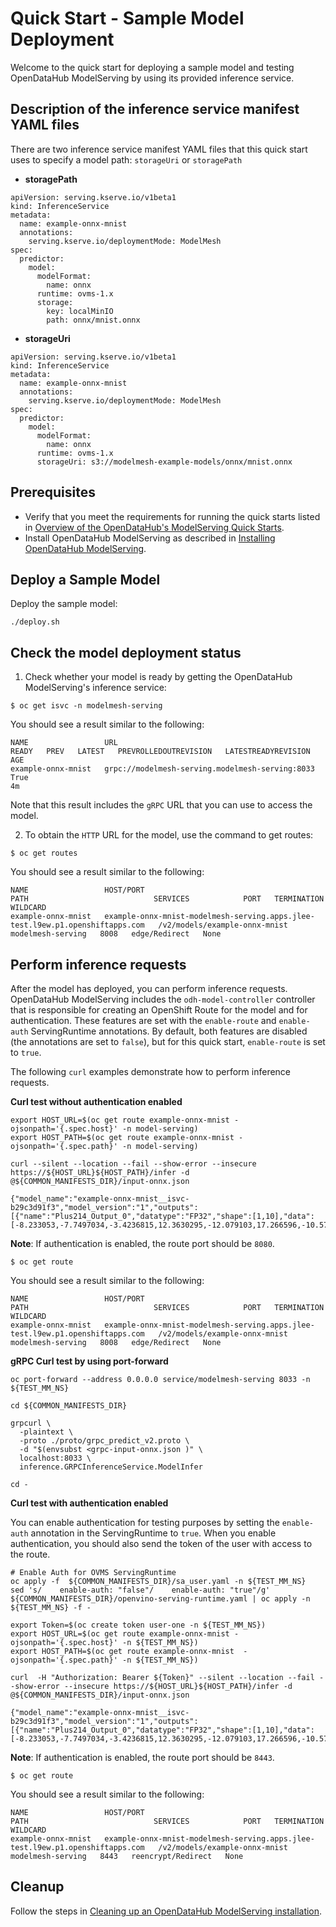 # Quick Start - Sample Model Deployment

Welcome to the quick start for deploying a sample model and testing OpenDataHub ModelServing by using its provided inference service.

## Description of the inference service manifest YAML files

There are two inference service manifest YAML files that this quick start uses to specify a model path: `storageUri` or `storagePath`

- **storagePath**

```
apiVersion: serving.kserve.io/v1beta1
kind: InferenceService
metadata:
  name: example-onnx-mnist
  annotations:
    serving.kserve.io/deploymentMode: ModelMesh
spec:
  predictor:
    model:
      modelFormat:
        name: onnx
      runtime: ovms-1.x
      storage:
        key: localMinIO
        path: onnx/mnist.onnx
```

- **storageUri**

```
apiVersion: serving.kserve.io/v1beta1
kind: InferenceService
metadata:
  name: example-onnx-mnist
  annotations:
    serving.kserve.io/deploymentMode: ModelMesh
spec:
  predictor:
    model:
      modelFormat:
        name: onnx
      runtime: ovms-1.x
      storageUri: s3://modelmesh-example-models/onnx/mnist.onnx
```

## Prerequisites

- Verify that you meet the requirements for running the quick starts listed in [Overview of the OpenDataHub's ModelServing Quick Starts](../README.md).
- Install OpenDataHub ModelServing as described in [Installing OpenDataHub ModelServing](../common_docs/modelmesh-install.md).

## Deploy a Sample Model

Deploy the sample model:

```
./deploy.sh
```

## Check the model deployment status

1. Check whether your model is ready by getting the OpenDataHub ModelServing's inference service:

```
$ oc get isvc -n modelmesh-serving
```

You should see a result similar to the following:

```
NAME                 URL                                               READY   PREV   LATEST   PREVROLLEDOUTREVISION   LATESTREADYREVISION   AGE
example-onnx-mnist   grpc://modelmesh-serving.modelmesh-serving:8033   True                                                                  4m
```

Note that this result includes the `gRPC` URL that you can use to access the model.

2. To obtain the `HTTP` URL for the model, use the command to get routes:

```
$ oc get routes
```

You should see a result similar to the following:

```
NAME                 HOST/PORT                                                                       PATH                            SERVICES            PORT   TERMINATION     WILDCARD
example-onnx-mnist   example-onnx-mnist-modelmesh-serving.apps.jlee-test.l9ew.p1.openshiftapps.com   /v2/models/example-onnx-mnist   modelmesh-serving   8008   edge/Redirect   None
```

## Perform inference requests

After the model has deployed, you can perform inference requests. OpenDataHub ModelServing includes the `odh-model-controller` controller that is responsible for creating an OpenShift Route for the model and for authentication. These features are set with the `enable-route` and `enable-auth` ServingRuntime annotations. By default, both features are disabled (the annotations are set to `false`), but for this quick start, `enable-route` is set to `true`.

The following `curl` examples demonstrate how to perform inference requests.

**Curl test without authentication enabled**

```
export HOST_URL=$(oc get route example-onnx-mnist -ojsonpath='{.spec.host}' -n model-serving)
export HOST_PATH=$(oc get route example-onnx-mnist -ojsonpath='{.spec.path}' -n model-serving)

curl --silent --location --fail --show-error --insecure https://${HOST_URL}${HOST_PATH}/infer -d  @${COMMON_MANIFESTS_DIR}/input-onnx.json

{"model_name":"example-onnx-mnist__isvc-b29c3d91f3","model_version":"1","outputs":[{"name":"Plus214_Output_0","datatype":"FP32","shape":[1,10],"data":[-8.233053,-7.7497034,-3.4236815,12.3630295,-12.079103,17.266596,-10.570976,0.7130762,3.321715,1.3621228]}]}
```

**Note**: If authentication is enabled, the route port should be `8080`.

```
$ oc get route
```

You should see a result similar to the following:

```
NAME                 HOST/PORT                                                                       PATH                            SERVICES            PORT   TERMINATION     WILDCARD
example-onnx-mnist   example-onnx-mnist-modelmesh-serving.apps.jlee-test.l9ew.p1.openshiftapps.com   /v2/models/example-onnx-mnist   modelmesh-serving   8008   edge/Redirect   None
```

**gRPC Curl test by using port-forward**

```
oc port-forward --address 0.0.0.0 service/modelmesh-serving 8033 -n ${TEST_MM_NS}

cd ${COMMON_MANIFESTS_DIR}

grpcurl \
  -plaintext \
  -proto ./proto/grpc_predict_v2.proto \
  -d "$(envsubst <grpc-input-onnx.json )" \
  localhost:8033 \
  inference.GRPCInferenceService.ModelInfer

cd -
```

**Curl test with authentication enabled**

You can enable authentication for testing purposes by setting the `enable-auth` annotation in the ServingRuntime to `true`. When you enable authentication, you should also send the token of the user with access to the route.

```
# Enable Auth for OVMS ServingRuntime
oc apply -f  ${COMMON_MANIFESTS_DIR}/sa_user.yaml -n ${TEST_MM_NS}
sed 's/    enable-auth: "false"/    enable-auth: "true"/g'  ${COMMON_MANIFESTS_DIR}/openvino-serving-runtime.yaml | oc apply -n ${TEST_MM_NS} -f -

export Token=$(oc create token user-one -n ${TEST_MM_NS})
export HOST_URL=$(oc get route example-onnx-mnist -ojsonpath='{.spec.host}' -n ${TEST_MM_NS})
export HOST_PATH=$(oc get route example-onnx-mnist  -ojsonpath='{.spec.path}' -n ${TEST_MM_NS})

curl  -H "Authorization: Bearer ${Token}" --silent --location --fail --show-error --insecure https://${HOST_URL}${HOST_PATH}/infer -d  @${COMMON_MANIFESTS_DIR}/input-onnx.json

{"model_name":"example-onnx-mnist__isvc-b29c3d91f3","model_version":"1","outputs":[{"name":"Plus214_Output_0","datatype":"FP32","shape":[1,10],"data":[-8.233053,-7.7497034,-3.4236815,12.3630295,-12.079103,17.266596,-10.570976,0.7130762,3.321715,1.3621228]}]}
```

**Note**: If authentication is enabled, the route port should be `8443`.

```
$ oc get route
```

You should see a result similar to the following:

```
NAME                 HOST/PORT                                                                       PATH                            SERVICES            PORT   TERMINATION          WILDCARD
example-onnx-mnist   example-onnx-mnist-modelmesh-serving.apps.jlee-test.l9ew.p1.openshiftapps.com   /v2/models/example-onnx-mnist   modelmesh-serving   8443   reencrypt/Redirect   None
```

## Cleanup

Follow the steps in [Cleaning up an OpenDataHub ModelServing installation](../common_docs/modelmesh-cleanup.md).
